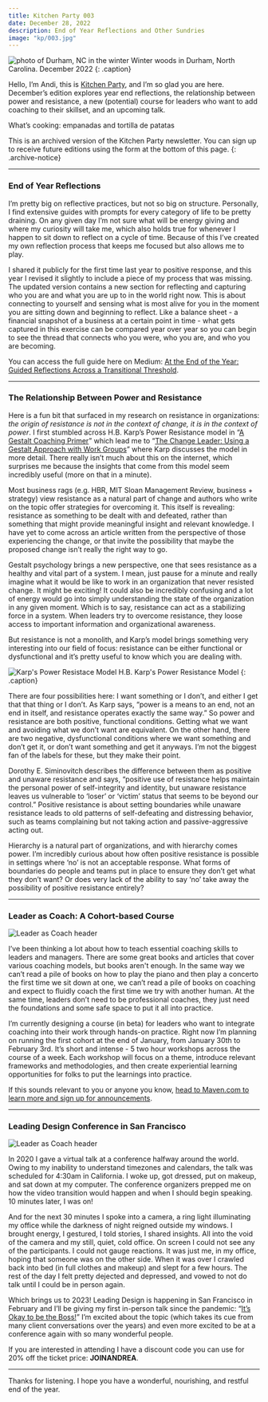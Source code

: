 ```yaml
---
title: Kitchen Party 003
date: December 28, 2022
description: End of Year Reflections and Other Sundries
image: "kp/003.jpg"
---
```


![photo of Durham, NC in the winter](kp/003.jpg)
Winter woods in Durham, North Carolina. December 2022
{: .caption}

Hello, I’m Andi, this is [Kitchen Party](kitchen-party), and I’m so glad you are here. December’s edition explores year end reflections, the relationship between power and resistance, a new (potential) course for leaders who want to add coaching to their skillset, and an upcoming talk.

What’s cooking: empanadas and tortilla de patatas

This is an archived version of the Kitchen Party newsletter. You can sign up to receive future editions using the form at the bottom of this page.
{: .archive-notice}

---

### End of Year Reflections

I’m pretty big on reflective practices, but not so big on structure. Personally, I find extensive guides with prompts for every category of life to be pretty draining. On any given day I’m not sure what will be energy giving and where my curiosity will take me, which also holds true for whenever I happen to sit down to reflect on a cycle of time. Because of this I’ve created my own reflection process that keeps me focused but also allows me to play.

I shared it publicly for the first time last year to positive response, and this year I revised it slightly to include a piece of my process that was missing. The updated version contains a new section for reflecting and capturing who you are and what you are up to in the world right now. This is about connecting to yourself and sensing what is most alive for you in the moment you are sitting down and beginning to reflect. Like a balance sheet - a financial snapshot of a business at a certain point in time - what gets captured in this exercise can be compared year over year so you can begin to see the thread that connects who you were, who you are, and who you are becoming.

You can access the full guide here on Medium: [At the End of the Year: Guided Reflections Across a Transitional Threshold](https://medium.com/method-matter/at-the-end-of-the-year-bd201ea99541).

---

### The Relationship Between Power and Resistance

Here is a fun bit that surfaced in my research on resistance in organizations: _the origin of resistance is not in the context of change, it is in the context of power_. I first stumbled across H.B. Karp’s Power Resistance model in “[A Gestalt Coaching Primer](https://www.amazon.com/Gestalt-Coaching-Primer-Awareness-Intelligence/dp/0997378131/ref=sr_1_1?crid=1KPZO3UT3D0QI&keywords=a+gestalt+coaching+primer&qid=1671832512&sprefix=a+gestalt+coaching+prim%2Caps%2C195&sr=8-1)” which lead me to “[The Change Leader: Using a Gestalt Approach with Work Groups](https://www.amazon.com/Change-Leader-Approach-H-Karp/dp/0883904691/ref=tmm_pap_swatch_0?_encoding=UTF8&qid=1671832557&sr=8-1)” where Karp discusses the model in more detail. There really isn’t much about this on the internet, which surprises me because the insights that come from this model seem incredibly useful (more on that in a minute).

Most business rags (e.g. HBR, MIT Sloan Management Review, business + strategy) view resistance as a natural part of change and authors who write on the topic offer strategies for overcoming it. This itself is revealing: resistance as something to be dealt with and defeated, rather than something that might provide meaningful insight and relevant knowledge. I have yet to come across an article written from the perspective of those experiencing the change, or that invite the possibility that maybe the proposed change isn’t really the right way to go.

Gestalt psychology brings a new perspective, one that sees resistance as a healthy and vital part of a system. I mean, just pause for a minute and really imagine what it would be like to work in an organization that never resisted change. It might be exciting! It could also be incredibly confusing and a lot of energy would go into simply understanding the state of the organization in any given moment. Which is to say, resistance can act as a stabilizing force in a system. When leaders try to overcome resistance, they loose access to important information and organizational awareness.

But resistance is not a monolith, and Karp’s model brings something very interesting into our field of focus: resistance can be either functional or dysfunctional and it’s pretty useful to know which you are dealing with.

![Karp's Power Resistace Model](kp/content/power-resistance.jpeg)
H.B. Karp's Power Resistance Model
{: .caption}

There are four possibilities here: I want something or I don’t, and either I get that that thing or I don’t. As Karp says, “power is a means to an end, not an end in itself, and resistance operates exactly the same way.” So power and resistance are both positive, functional conditions. Getting what we want and avoiding what we don’t want are equivalent. On the other hand, there are two negative, dysfunctional conditions where we want something and don’t get it, or don’t want something and get it anyways. I’m not the biggest fan of the labels for these, but they make their point.

Dorothy E. Siminovitch describes the difference between them as positive and unaware resistance and says, “positive use of resistance helps maintain the personal power of self-integrity and identity, but unaware resistance leaves us vulnerable to ‘loser’ or ‘victim’ status that seems to be beyond our control.” Positive resistance is about setting boundaries while unaware resistance leads to old patterns of self-defeating and distressing behavior, such as teams complaining but not taking action and passive-aggressive acting out.

Hierarchy is a natural part of organizations, and with hierarchy comes power. I’m incredibly curious about how often positive resistance is possible in settings where ‘no’ is not an acceptable response. What forms of boundaries do people and teams put in place to ensure they don’t get what they don’t want? Or does very lack of the ability to say ‘no’ take away the possibility of positive resistance entirely?

---

### Leader as Coach: A Cohort-based Course

![Leader as Coach header](kp/content/leader-as-coach.jpeg)

I’ve been thinking a lot about how to teach essential coaching skills to leaders and managers. There are some great books and articles that cover various coaching models, but books aren't enough. In the same way we can’t read a pile of books on how to play the piano and then play a concerto the first time we sit down at one, we can’t read a pile of books on coaching and expect to fluidly coach the first time we try with another human. At the same time, leaders don’t need to be professional coaches, they just need the foundations and some safe space to put it all into practice.

I’m currently designing a course (in beta) for leaders who want to integrate coaching into their work through hands-on practice. Right now I’m planning on running the first cohort at the end of January, from January 30th to February 3rd. It’s short and intense - 5 two hour workshops across the course of a week. Each workshop will focus on a theme, introduce relevant frameworks and methodologies, and then create experiential learning opportunities for folks to put the learnings into practice.

If this sounds relevant to you or anyone you know, [head to Maven.com to learn more and sign up for announcements](https://maven.com/andrea-mignolo/leader-as-coach).


---

### Leading Design Conference in San Francisco

![Leader as Coach header](kp/content/leading-design-2023.jpeg)

In 2020 I gave a virtual talk at a conference halfway around the world. Owing to my inability to understand timezones and calendars, the talk was scheduled for 4:30am in California. I woke up, got dressed, put on makeup, and sat down at my computer. The conference organizers prepped me on how the video transition would happen and when I should begin speaking. 10 minutes later, I was on!

And for the next 30 minutes I spoke into a camera, a ring light illuminating my office while the darkness of night reigned outside my windows. I brought energy, I gestured, I told stories, I shared insights. All into the void of the camera and my still, quiet, cold office. On screen I could not see any of the participants. I could not gauge reactions. It was just me, in my office, hoping that someone was on the other side. When it was over I crawled back into bed (in full clothes and makeup) and slept for a few hours. The rest of the day I felt pretty dejected and depressed, and vowed to not do talk until I could be in person again.

Which brings us to 2023! Leading Design is happening in San Francisco in February and I’ll be giving my first in-person talk since the pandemic: “[It’s Okay to be the Boss!](https://leadingdesign.com/conferences/sanfran-2023/speakers/andrea-mignolo)” I’m excited about the topic (which takes its cue from many client conversations over the years) and even more excited to be at a conference again with so many wonderful people.

If you are interested in attending I have a discount code you can use for 20% off the ticket price: **JOINANDREA**.

---

Thanks for listening. I hope you have a wonderful, nourishing, and restful end of the year.

